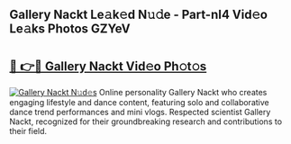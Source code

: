 ## Gallery Nackt Le𝚊k𝚎d N𝚞𝚍e - Part-nI4 Vid𝚎o Le𝚊ks Photos GZYeV

# <h2><a href="http://fbau67i.evod.top/?m=Gallery+Nackt">🔗 👉🔴 Gallery Nackt Vid𝚎o Ph𝚘t𝚘s</a></h2>

[![Gallery Nackt N𝚞d𝚎s](https://i.imgur.com/8V9OHl7.gif)](http://fbau67i.evod.top/?m=Gallery+Nackt)
Online personality Gallery Nackt who creates engaging lifestyle and dance content, featuring solo and collaborative dance trend performances and mini vlogs. Respected scientist Gallery Nackt, recognized for their groundbreaking research and contributions to their field. 
